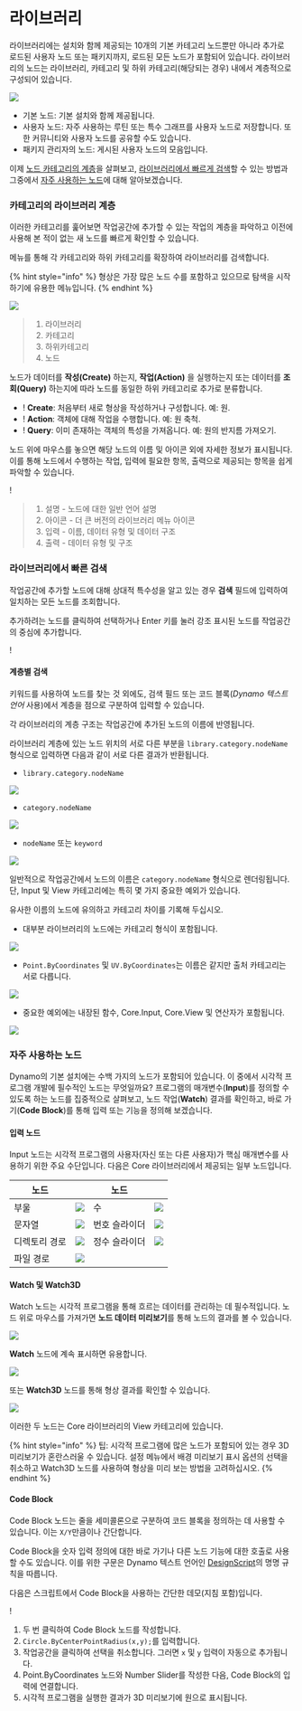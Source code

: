 # 라이브러리

라이브러리에는 설치와 함께 제공되는 10개의 기본 카테고리 노드뿐만 아니라 추가로 로드된 사용자 노드 또는 패키지까지, 로드된 모든 노드가 포함되어 있습니다. 라이브러리의 노드는 라이브러리, 카테고리 및 하위 카테고리(해당되는 경우) 내에서 계층적으로 구성되어 있습니다.

![](images/3-2/library-libraryUI.jpg)

* 기본 노드: 기본 설치와 함께 제공됩니다.
* 사용자 노드: 자주 사용하는 루틴 또는 특수 그래프를 사용자 노드로 저장합니다. 또한 커뮤니티와 사용자 노드를 공유할 수도 있습니다.
* 패키지 관리자의 노드: 게시된 사용자 노드의 모음입니다.

이제 [노드 카테고리의 계층](2-library.md#library-hierarchy-for-categories)을 살펴보고, [라이브러리에서 빠르게 검색](2-library.md#search-by-hierarchy)할 수 있는 방법과 그중에서 [자주 사용하는 노드](2-library.md#frequently-used-nodes)에 대해 알아보겠습니다.

### 카테고리의 라이브러리 계층

이러한 카테고리를 훑어보면 작업공간에 추가할 수 있는 작업의 계층을 파악하고 이전에 사용해 본 적이 없는 새 노드를 빠르게 확인할 수 있습니다.

메뉴를 통해 각 카테고리와 하위 카테고리를 확장하여 라이브러리를 검색합니다.

{% hint style="info" %} 형상은 가장 많은 노드 수를 포함하고 있으므로 탐색을 시작하기에 유용한 메뉴입니다. {% endhint %}

![](images/3-2/library-modifiedandresizelibrarycategories.jpg)

> 1. 라이브러리
> 2. 카테고리
> 3. 하위카테고리
> 4. 노드

노드가 데이터를 **작성(Create)** 하는지, **작업(Action)** 을 실행하는지 또는 데이터를 **조회(Query)** 하는지에 따라 노드를 동일한 하위 카테고리로 추가로 분류합니다.

* \![](<images/3-2/user interface - create.jpg>) **Create**: 처음부터 새로 형상을 작성하거나 구성합니다. 예: 원.
* \![](<images/3-2/user interface - action.jpg>) **Action**: 객체에 대해 작업을 수행합니다. 예: 원 축척.
* \![](<images/3-2/user interface - query.jpg>) **Query**: 이미 존재하는 객체의 특성을 가져옵니다. 예: 원의 반지름 가져오기.

노드 위에 마우스를 놓으면 해당 노드의 이름 및 아이콘 외에 자세한 정보가 표시됩니다. 이를 통해 노드에서 수행하는 작업, 입력에 필요한 항목, 출력으로 제공되는 항목을 쉽게 파악할 수 있습니다.

\![](<images/3-2/user interface - node description.jpg>)

> 1. 설명 - 노드에 대한 일반 언어 설명
> 2. 아이콘 - 더 큰 버전의 라이브러리 메뉴 아이콘
> 3. 입력 - 이름, 데이터 유형 및 데이터 구조
> 4. 출력 - 데이터 유형 및 구조

### 라이브러리에서 빠른 검색

작업공간에 추가할 노드에 대해 상대적 특수성을 알고 있는 경우 **검색** 필드에 입력하여 일치하는 모든 노드를 조회합니다.

추가하려는 노드를 클릭하여 선택하거나 Enter 키를 눌러 강조 표시된 노드를 작업공간의 중심에 추가합니다.

\![](<images/3-2/user interface - search.jpg>)

#### 계층별 검색

키워드를 사용하여 노드를 찾는 것 외에도, 검색 필드 또는 코드 블록(_Dynamo 텍스트 언어_ 사용)에서 계층을 점으로 구분하여 입력할 수 있습니다.

각 라이브러리의 계층 구조는 작업공간에 추가된 노드의 이름에 반영됩니다.

라이브러리 계층에 있는 노드 위치의 서로 다른 부분을 `library.category.nodeName` 형식으로 입력하면 다음과 같이 서로 다른 결과가 반환됩니다.

* `library.category.nodeName`

![](images/3-2/library-searchbyhierarchygeometrypointbycoordinates\(1\).jpg)

* `category.nodeName`

![](images/3-2/library-searchbyhierarchy2pointbycoordinates.jpg)

* `nodeName` 또는 `keyword`

![](images/3-2/library-searchbyhierarchy3bycoordinates.jpg)

일반적으로 작업공간에서 노드의 이름은 `category.nodeName` 형식으로 렌더링됩니다. 단, Input 및 View 카테고리에는 특히 몇 가지 중요한 예외가 있습니다.

유사한 이름의 노드에 유의하고 카테고리 차이를 기록해 두십시오.

* 대부분 라이브러리의 노드에는 카테고리 형식이 포함됩니다.

![](images/3-2/library-nodecategorydifferences1.jpg)

* `Point.ByCoordinates` 및 `UV.ByCoordinates`는 이름은 같지만 출처 카테고리는 서로 다릅니다.

![](images/3-2/library-nodecategorydifferences2.jpg)

* 중요한 예외에는 내장된 함수, Core.Input, Core.View 및 연산자가 포함됩니다.

![](images/3-2/library-nodecategorydifferences3.jpg)

### 자주 사용하는 노드

Dynamo의 기본 설치에는 수백 가지의 노드가 포함되어 있습니다. 이 중에서 시각적 프로그램 개발에 필수적인 노드는 무엇일까요? 프로그램의 매개변수(**Input**)를 정의할 수 있도록 하는 노드를 집중적으로 살펴보고, 노드 작업(**Watch**) 결과를 확인하고, 바로 가기(**Code Block**)를 통해 입력 또는 기능을 정의해 보겠습니다.

#### 입력 노드

Input 노드는 시각적 프로그램의 사용자(자신 또는 다른 사용자)가 핵심 매개변수를 사용하기 위한 주요 수단입니다. 다음은 Core 라이브러리에서 제공되는 일부 노드입니다.

| 노드           |                                           | 노드           |                                           |
| -------------- | ----------------------------------------- | -------------- | ----------------------------------------- |
| 부울        | ![](images/3-2/library-boolean.jpg)       | 수         | ![](images/3-2/library-number.jpg)        |
| 문자열         | ![](images/3-2/library-string.jpg)        | 번호 슬라이더  | ![](images/3-2/library-numberslider.jpg)  |
| 디렉토리 경로 | ![](images/3-2/library-directorypath.jpg) | 정수 슬라이더 | ![](images/3-2/library-integerslider.jpg) |
| 파일 경로      | ![](images/3-2/library-filepath.jpg)      |                |                                           |

#### Watch 및 Watch3D

Watch 노드는 시각적 프로그램을 통해 흐르는 데이터를 관리하는 데 필수적입니다. 노드 위로 마우스를 가져가면 **노드 데이터 미리보기**를 통해 노드의 결과를 볼 수 있습니다.

![](images/3-2/library-nodepreview.jpg)

**Watch** 노드에 계속 표시하면 유용합니다.

![](images/3-2/library-watchnode.jpg)

또는 **Watch3D** 노드를 통해 형상 결과를 확인할 수 있습니다.

![](images/3-2/library-watch3dnode.gif)

이러한 두 노드는 Core 라이브러리의 View 카테고리에 있습니다.

{% hint style="info" %} 팁: 시각적 프로그램에 많은 노드가 포함되어 있는 경우 3D 미리보기가 혼란스러울 수 있습니다. 설정 메뉴에서 배경 미리보기 표시 옵션의 선택을 취소하고 Watch3D 노드를 사용하여 형상을 미리 보는 방법을 고려하십시오. {% endhint %}

#### Code Block

Code Block 노드는 줄을 세미콜론으로 구분하여 코드 블록을 정의하는 데 사용할 수 있습니다. 이는 `X/Y`만큼이나 간단합니다.

Code Block을 숫자 입력 정의에 대한 바로 가기나 다른 노드 기능에 대한 호출로 사용할 수도 있습니다. 이를 위한 구문은 Dynamo 텍스트 언어인 [DesignScript](../8\_coding\_in\_dynamo/8-1\_code-blocks-and-design-script/2-design-script-syntax.md)의 명명 규칙을 따릅니다.

다음은 스크립트에서 Code Block을 사용하는 간단한 데모(지침 포함)입니다.

\![](<images/3-2/library-code block demo.gif>)

1. 두 번 클릭하여 Code Block 노드를 작성합니다.
2. `Circle.ByCenterPointRadius(x,y);`를 입력합니다.
3. 작업공간을 클릭하여 선택을 취소합니다. 그러면 `x` 및 `y` 입력이 자동으로 추가됩니다.
4. Point.ByCoordinates 노드와 Number Slider를 작성한 다음, Code Block의 입력에 연결합니다.
5. 시각적 프로그램을 실행한 결과가 3D 미리보기에 원으로 표시됩니다.
